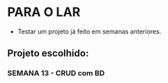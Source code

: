 # **PARA O LAR**

- Testar um projeto já feito em semanas anteriores.

## **Projeto escolhido:** 
### **SEMANA 13 - CRUD com BD** 


